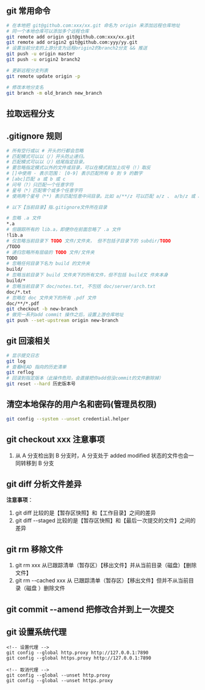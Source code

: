 ## git 常用命令

```bash
# 在本地把 git@github.com:xxx/xx.git 命名为 origin 来添加远程仓库地址
# 同一个本地仓库可以添加多个远程仓库
git remote add origin git@github.com:xxx/xx.git
git remote add origin2 git@github.com:yyy/yy.git
# 设置当前分支的上游分支为远程origin2的branch2分支 && 推送
git push -u origin master
git push -u origin2 branch2

# 更新远程分支列表
git remote update origin -p

# 修改本地分支名
git branch -m old_branch new_branch
```

## 拉取远程分支

## .gitignore 规则

```bash
# 所有空行或以 # 开头的行都会忽略
# 匹配模式可以以（/）开头防止递归。
# 匹配模式可以以（/）结尾指定目录。
# 要忽略指定模式以外的文件或目录，可以在模式前加上叹号（!）取反
# []中使用 - 表示范围： [0-9] 表示匹配所有 0 到 9 的数字
# [abc]匹配 a 或 b 或 c
# 问号（?）只匹配一个任意字符
# 星号（*）匹配零个或多个任意字符
# 使用两个星号（**) 表示匹配任意中间目录。比如 a/**/z 可以匹配 a/z 、 a/b/z 或 a/b/c/z 等

# 以下【当前目录】指.gitignore文件所在目录

# 忽略 .a 文件
*.a
# 但跟踪所有的 lib.a，即便你在前面忽略了 .a 文件
!lib.a
# 仅忽略当前目录下 TODO 文件/文件夹， 但不包括子目录下的 subdir/TODO
/TODO
# 递归忽略所有层级的 TODO 文件/文件夹
TODO
# 忽略任何目录下名为 build 的文件夹
build/
# 忽略当前目录下 build 文件夹下的所有文件，但不包括 build文 件夹本身
build/*
# 忽略当前目录下 doc/notes.txt, 不包括 doc/server/arch.txt
doc/*.txt
# 忽略在 doc 文件夹下的所有 .pdf 文件
doc/**/*.pdf
git checkout -b new-branch
# 做完一系列add commit 操作之后，设置上游仓库地址
git push --set-upstream origin new-branch
```

## git 回滚相关

```bash
# 显示提交日志
git log
# 查看HEAD 指向的历史清单
git reflog
# 回滚到指定版本（此操作危险，会直接把你add但没commit的文件删除掉）
git reset --hard 历史版本号
```

## 清空本地保存的用户名和密码(管理员权限)

```bash
git config --system --unset credential.helper
```

## git checkout xxx 注意事项

1. 从 A 分支检出到 B 分支时，A 分支处于 added modified 状态的文件也会一同转移到
   B 分支

## git diff 分析文件差异

**注意事项**：

1. git diff 比较的是【暂存区快照】和【工作目录】之间的差异
2. git diff --staged 比较的是【暂存区快照】和【最后一次提交的文件】之间的差异

## git rm 移除文件

1. git rm xxx 从已跟踪清单（暂存区）【移出文件】并从当前目录（磁盘）【删除文件】
2. git rm --cached xxx 从 已跟踪清单（暂存区）【移出文件】但并不从当前目录（磁盘
   ）删除文件

## git commit --amend 把修改合并到上一次提交

## git 设置系统代理
```git
<!-- 设置代理 -->
git config --global http.proxy http://127.0.0.1:7890 
git config --global https.proxy http://127.0.0.1:7890

<!-- 取消代理 -->
git config --global --unset http.proxy
git config --global --unset https.proxy
```